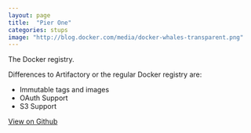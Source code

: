 ```yaml
---
layout: page
title:  "Pier One"
categories: stups
image: "http://blog.docker.com/media/docker-whales-transparent.png"
---
```


The Docker registry.

Differences to Artifactory or the regular Docker registry are:

* Immutable tags and images
* OAuth Support
* S3 Support

[View on Github](https://github.com/zalando-stups/pierone)